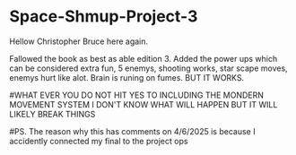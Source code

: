 # Space-Shmup-Project-3
 
 
 Hellow Christopher Bruce here again.
 
 Fallowed the book as best as able edition 3.
  Added the power ups which can be considered extra fun, 5 enemys, shooting works, star scape moves, enemys hurt like alot. 
  Brain is runing on fumes. BUT IT WORKS.
 
  #WHAT EVER YOU DO NOT HIT YES TO INCLUDING THE MONDERN MOVEMENT SYSTEM I DON'T KNOW WHAT WILL HAPPEN BUT IT WILL LIKELY BREAK THINGS

  #PS. The reason why this has comments on 4/6/2025 is because I accidently connected my final to the project ops
